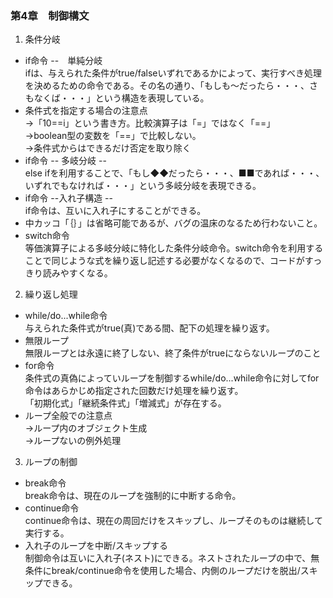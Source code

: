 

### 第4章　制御構文

1. 条件分岐
* if命令 --　単純分岐  
ifは、与えられた条件がtrue/falseいずれであるかによって、実行すべき処理を決めるための命令である。その名の通り、「もしも～だったら・・・、さもなくば・・・」という構造を表現している。  
* 条件式を指定する場合の注意点  
→「10==i」という書き方。比較演算子は「=」ではなく「==」  
→boolean型の変数を「==」で比較しない。  
→条件式からはできるだけ否定を取り除く  
* if命令 -- 多岐分岐 --  
else ifを利用することで、「もし◆◆だったら・・・、■■であれば・・・、いずれでもなければ・・・」という多岐分岐を表現できる。  
* if命令 --入れ子構造 --  
if命令は、互いに入れ子にすることができる。  
* 中カッコ「｛｝」は省略可能であるが、バグの温床のなるため行わないこと。  
* switch命令  
等価演算子による多岐分岐に特化した条件分岐命令。switch命令を利用することで同じような式を繰り返し記述する必要がなくなるので、コードがすっきり読みやすくなる。  
2. 繰り返し処理
* while/do...while命令  
与えられた条件式がtrue(真)である間、配下の処理を繰り返す。  
* 無限ループ  
無限ループとは永遠に終了しない、終了条件がtrueにならないループのこと  
* for命令  
条件式の真偽によっていループを制御するwhile/do...while命令に対してfor命令はあらかじめ指定された回数だけ処理を繰り返す。  
「初期化式」「継続条件式」「増減式」が存在する。  
* ループ全般での注意点  
→ループ内のオブジェクト生成  
→ループないの例外処理  
3. ループの制御
* break命令  
break命令は、現在のループを強制的に中断する命令。  
* continue命令  
continue命令は、現在の周回だけをスキップし、ループそのものは継続して実行する。  
* 入れ子のループを中断/スキップする  
制御命令は互いに入れ子(ネスト)にできる。ネストされたループの中で、無条件にbreak/continue命令を使用した場合、内側のループだけを脱出/スキップできる。  


